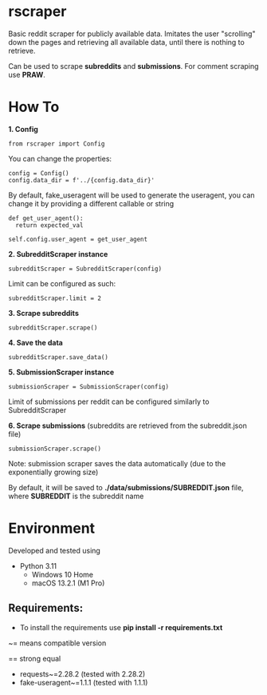 # rscraper

Basic reddit scraper for publicly available data. Imitates the user "scrolling" down the pages and retrieving all
available data, until there is nothing to retrieve.

Can be used to scrape **subreddits** and **submissions**.
For comment scraping use **PRAW**.

# How To

**1. Config**

```
from rscraper import Config
```

You can change the properties:

```
config = Config()
config.data_dir = f'../{config.data_dir}'
```

By default, fake_useragent will be used to generate the useragent, you can change it by providing a different callable
or string

```
def get_user_agent():
  return expected_val

self.config.user_agent = get_user_agent
```

**2. SubredditScraper instance**

```
subredditScraper = SubredditScraper(config)
```

Limit can be configured as such:

```
subredditScraper.limit = 2
```

**3. Scrape subreddits**

```
subredditScraper.scrape()
```

**4. Save the data**

```
subredditScraper.save_data()
```

**5. SubmissionScraper instance**

```
submissionScraper = SubmissionScraper(config)
```

Limit of submissions per reddit can be configured similarly to SubredditScraper

**6. Scrape submissions** (subreddits are retrieved from the subreddit.json file)

```
submissionScraper.scrape()
```

Note: submission scraper saves the data automatically (due to the exponentially growing size)

By default, it will be saved to **./data/submissions/SUBREDDIT.json** file, where **SUBREDDIT** is the subreddit name

# Environment

Developed and tested using

- Python 3.11
    - Windows 10 Home
    - macOS 13.2.1 (M1 Pro)

## Requirements:

- To install the requirements use **pip install -r requirements.txt**

~= means compatible version

== strong equal

- requests~=2.28.2 (tested with 2.28.2)
- fake-useragent~=1.1.1 (tested with 1.1.1)